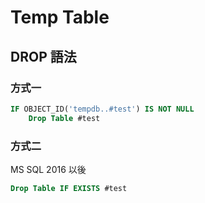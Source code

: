 # Temp Table


## DROP 語法

### 方式一

```sql
IF OBJECT_ID('tempdb..#test') IS NOT NULL 
    Drop Table #test
```

### 方式二

MS SQL 2016 以後

```sql
Drop Table IF EXISTS #test
```

